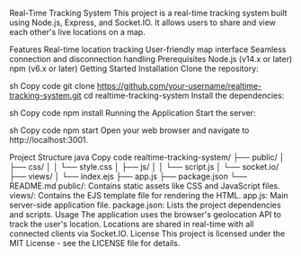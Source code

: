 Real-Time Tracking System
This project is a real-time tracking system built using Node.js, Express, and Socket.IO. It allows users to share and view each other's live locations on a map.

Features
Real-time location tracking
User-friendly map interface
Seamless connection and disconnection handling
Prerequisites
Node.js (v14.x or later)
npm (v6.x or later)
Getting Started
Installation
Clone the repository:

sh
Copy code
git clone https://github.com/your-username/realtime-tracking-system.git
cd realtime-tracking-system
Install the dependencies:

sh
Copy code
npm install
Running the Application
Start the server:

sh
Copy code
npm start
Open your web browser and navigate to http://localhost:3001.

Project Structure
java
Copy code
realtime-tracking-system/
├── public/
│   ├── css/
│   │   └── style.css
│   ├── js/
│   │   └── script.js
│   └── socket.io/
├── views/
│   └── index.ejs
├── app.js
├── package.json
└── README.md
public/: Contains static assets like CSS and JavaScript files.
views/: Contains the EJS template file for rendering the HTML.
app.js: Main server-side application file.
package.json: Lists the project dependencies and scripts.
Usage
The application uses the browser's geolocation API to track the user's location.
Locations are shared in real-time with all connected clients via Socket.IO.
License
This project is licensed under the MIT License - see the LICENSE file for details.
